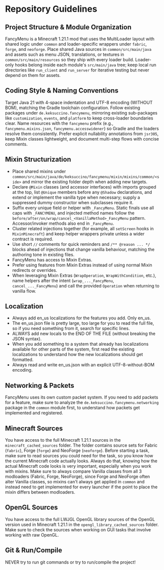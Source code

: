 # Repository Guidelines

## Project Structure & Module Organization
FancyMenu is a Minecraft 1.21.1 mod that uses the MultiLoader layout with shared logic under `common` and loader-specific wrappers under `fabric`, `forge`, and `neoforge`. Place shared Java sources in `common/src/main/java` and assets such as menu JSON, translations, or textures in `common/src/main/resources` so they ship with every loader build. Loader-only hooks belong inside each module's `src/main/java` tree; keep local run directories like `run_client` and `run_server` for iterative testing but never depend on them for assets.

## Coding Style & Naming Conventions
Target Java 21 with 4-space indentation and UTF-8 encoding (WITHOUT BOM), matching the Gradle toolchain configuration. Follow existing packages under `de.keksuccino.fancymenu`, mirroring existing sub-packages like `customization`, `events`, and `platform` to keep cross-loader boundaries clear. Name resources with the `fancymenu` prefix (e.g., `fancymenu.mixins.json`, `fancymenu.accesswidener`) so Gradle and the loaders resolve them consistently. Prefer explicit nullability annotations from `jsr305`, keep Mixin classes lightweight, and document multi-step flows with concise comments.

## Mixin Structurization
- Place shared mixins under `common/src/main/java/de/keksuccino/fancymenu/mixin/mixins/common/<side>` and mirror the existing folder depth when adding new targets.
- Declare `@Mixin` classes (and accessor interfaces) with imports grouped at the top, list `@Unique` members before any `@Shadow` declarations, and extend or implement the vanilla type when necessary; supply a suppressed dummy constructor when subclasses require it.
- Suffix every unique field or helper with `_FancyMenu`. Static finals use all caps with `_FANCYMENU`, and injected method names follow the `before/after/on/wrap/cancel_<VanillaMethod>_FancyMenu` pattern. Accessor/invoker methods also end in `_FancyMenu`.
- Cluster related injections together (for example, all `setScreen` hooks in `MixinMinecraft`) and keep helper wrappers private unless a wider contract is required.
- Use short `//` comments for quick reminders and `/** @reason ... */` blocks ahead of injections that change vanilla behaviour, matching the authoring tone in existing files.
- FancyMenu has access to Mixin Extras.
- Prefer using features from Mixin Extras instead of using normal Mixin redirects or overrides.
- When leveraging Mixin Extras (`WrapOperation`, `WrapWithCondition`, etc.), name helpers after the intent (`wrap_..._FancyMenu`, `cancel_..._FancyMenu`) and call the provided `Operation` when returning to vanilla flow.

## Localization
- Always add en_us localizations for the features you add. Only en_us.
- The en_us.json file is pretty large, too large for you to read the full file, so if you need something from it, search for specific lines.
- ALWAYS add new locals to the END OF THE FILE (without breaking the JSON syntax).
- When you add something to a system that already has localizations available for other parts of the system, first read the existing localizations to understand how the new localizations should get formatted.
- Always read and write en_us.json with an explicit UTF-8-without-BOM encoding.

## Networking & Packets
FancyMenu uses its own custom packet system. If you need to add packets for a feature, make sure to analyze the `de.keksuccino.fancymenu.networking` package in the `common` module first, to understand how packets get implemented and registered.

## Minecraft Sources
You have access to the full Minecraft 1.21.1 sources in the `minecraft_cached_sources` folder. The folder contains source sets for Fabric (`fabric`), Forge (`forge`) and NeoForge (`neoforge`). Before starting a task, make sure to read sources you could need for the task, so you know how the current Minecraft code actually looks. Always do that, knowing how the actual Minecraft code looks is very important, especially when you work with mixins.
Make sure to always compare Vanilla classes from all 3 modloaders (Fabric, Forge, NeoForge), since Forge and NeoForge often alter Vanilla classes, so mixins can't always get applied in `common` and instead need to get implemented for every launcher if the point to place the mixin differs between modloaders.

## OpenGL Sources
You have access to the full LWJGL OpenGL library sources of the OpenGL version used in Minecraft 1.21.1 in the `opengl_library_cached_sources` folder. Make sure to check the sources when working on GUI tasks that involve working with raw OpenGL.

## Git & Run/Compile
NEVER try to run git commands or try to run/compile the project!